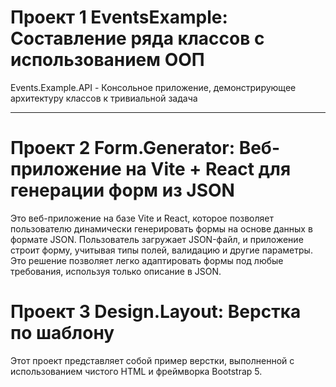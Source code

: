 # Проект 1 EventsExample: Составление ряда классов с использованием ООП

Events.Example.API - Консольное приложение, демонстрирующее архитектуру классов к тривиальной задача

---

# Проект 2 Form.Generator: Веб-приложение на Vite + React для генерации форм из JSON

Это веб-приложение на базе Vite и React, которое позволяет пользователю динамически генерировать формы на основе данных в формате JSON. Пользователь загружает JSON-файл, и приложение строит форму, учитывая типы полей, валидацию и другие параметры. Это решение позволяет легко адаптировать формы под любые требования, используя только описание в JSON.

# Проект 3 Design.Layout: Верстка по шаблону
Этот проект представляет собой пример верстки, выполненной с использованием чистого HTML и фреймворка Bootstrap 5.
